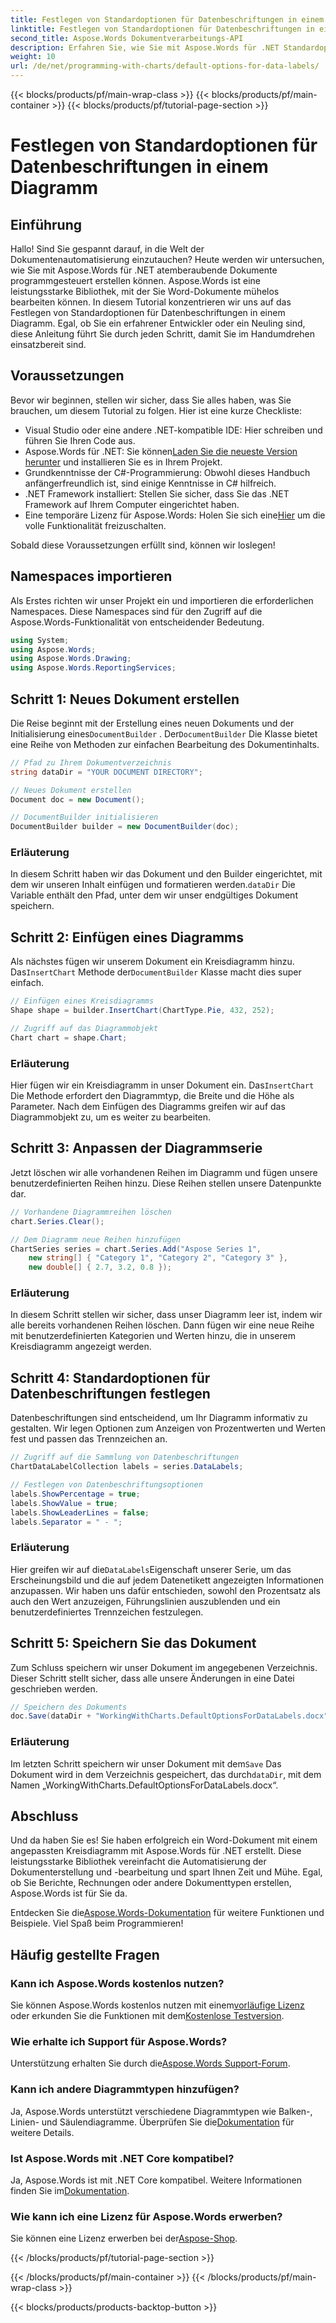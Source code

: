 ```yaml
---
title: Festlegen von Standardoptionen für Datenbeschriftungen in einem Diagramm
linktitle: Festlegen von Standardoptionen für Datenbeschriftungen in einem Diagramm
second_title: Aspose.Words Dokumentverarbeitungs-API
description: Erfahren Sie, wie Sie mit Aspose.Words für .NET Standardoptionen für Datenbeschriftungen in einem Diagramm festlegen. Folgen Sie unserer Schritt-für-Schritt-Anleitung, um mühelos Diagramme zu erstellen und anzupassen.
weight: 10
url: /de/net/programming-with-charts/default-options-for-data-labels/
---
```


{{< blocks/products/pf/main-wrap-class >}}
{{< blocks/products/pf/main-container >}}
{{< blocks/products/pf/tutorial-page-section >}}

# Festlegen von Standardoptionen für Datenbeschriftungen in einem Diagramm

## Einführung

Hallo! Sind Sie gespannt darauf, in die Welt der Dokumentenautomatisierung einzutauchen? Heute werden wir untersuchen, wie Sie mit Aspose.Words für .NET atemberaubende Dokumente programmgesteuert erstellen können. Aspose.Words ist eine leistungsstarke Bibliothek, mit der Sie Word-Dokumente mühelos bearbeiten können. In diesem Tutorial konzentrieren wir uns auf das Festlegen von Standardoptionen für Datenbeschriftungen in einem Diagramm. Egal, ob Sie ein erfahrener Entwickler oder ein Neuling sind, diese Anleitung führt Sie durch jeden Schritt, damit Sie im Handumdrehen einsatzbereit sind.

## Voraussetzungen

Bevor wir beginnen, stellen wir sicher, dass Sie alles haben, was Sie brauchen, um diesem Tutorial zu folgen. Hier ist eine kurze Checkliste:

- Visual Studio oder eine andere .NET-kompatible IDE: Hier schreiben und führen Sie Ihren Code aus.
-  Aspose.Words für .NET: Sie können[Laden Sie die neueste Version herunter](https://releases.aspose.com/words/net/) und installieren Sie es in Ihrem Projekt.
- Grundkenntnisse der C#-Programmierung: Obwohl dieses Handbuch anfängerfreundlich ist, sind einige Kenntnisse in C# hilfreich.
- .NET Framework installiert: Stellen Sie sicher, dass Sie das .NET Framework auf Ihrem Computer eingerichtet haben.
-  Eine temporäre Lizenz für Aspose.Words: Holen Sie sich eine[Hier](https://purchase.aspose.com/temporary-license/) um die volle Funktionalität freizuschalten.

Sobald diese Voraussetzungen erfüllt sind, können wir loslegen!

## Namespaces importieren

Als Erstes richten wir unser Projekt ein und importieren die erforderlichen Namespaces. Diese Namespaces sind für den Zugriff auf die Aspose.Words-Funktionalität von entscheidender Bedeutung.

```csharp
using System;
using Aspose.Words;
using Aspose.Words.Drawing;
using Aspose.Words.ReportingServices;
```

## Schritt 1: Neues Dokument erstellen


 Die Reise beginnt mit der Erstellung eines neuen Dokuments und der Initialisierung eines`DocumentBuilder` . Der`DocumentBuilder` Die Klasse bietet eine Reihe von Methoden zur einfachen Bearbeitung des Dokumentinhalts.

```csharp
// Pfad zu Ihrem Dokumentverzeichnis
string dataDir = "YOUR DOCUMENT DIRECTORY";

// Neues Dokument erstellen
Document doc = new Document();

// DocumentBuilder initialisieren
DocumentBuilder builder = new DocumentBuilder(doc);
```

### Erläuterung

 In diesem Schritt haben wir das Dokument und den Builder eingerichtet, mit dem wir unseren Inhalt einfügen und formatieren werden.`dataDir` Die Variable enthält den Pfad, unter dem wir unser endgültiges Dokument speichern.

## Schritt 2: Einfügen eines Diagramms

 Als nächstes fügen wir unserem Dokument ein Kreisdiagramm hinzu. Das`InsertChart` Methode der`DocumentBuilder` Klasse macht dies super einfach.

```csharp
// Einfügen eines Kreisdiagramms
Shape shape = builder.InsertChart(ChartType.Pie, 432, 252);

// Zugriff auf das Diagrammobjekt
Chart chart = shape.Chart;
```

### Erläuterung

Hier fügen wir ein Kreisdiagramm in unser Dokument ein. Das`InsertChart` Die Methode erfordert den Diagrammtyp, die Breite und die Höhe als Parameter. Nach dem Einfügen des Diagramms greifen wir auf das Diagrammobjekt zu, um es weiter zu bearbeiten.

## Schritt 3: Anpassen der Diagrammserie

Jetzt löschen wir alle vorhandenen Reihen im Diagramm und fügen unsere benutzerdefinierten Reihen hinzu. Diese Reihen stellen unsere Datenpunkte dar.

```csharp
// Vorhandene Diagrammreihen löschen
chart.Series.Clear();

// Dem Diagramm neue Reihen hinzufügen
ChartSeries series = chart.Series.Add("Aspose Series 1",
    new string[] { "Category 1", "Category 2", "Category 3" },
    new double[] { 2.7, 3.2, 0.8 });
```

### Erläuterung

In diesem Schritt stellen wir sicher, dass unser Diagramm leer ist, indem wir alle bereits vorhandenen Reihen löschen. Dann fügen wir eine neue Reihe mit benutzerdefinierten Kategorien und Werten hinzu, die in unserem Kreisdiagramm angezeigt werden.

## Schritt 4: Standardoptionen für Datenbeschriftungen festlegen

Datenbeschriftungen sind entscheidend, um Ihr Diagramm informativ zu gestalten. Wir legen Optionen zum Anzeigen von Prozentwerten und Werten fest und passen das Trennzeichen an.

```csharp
// Zugriff auf die Sammlung von Datenbeschriftungen
ChartDataLabelCollection labels = series.DataLabels;

// Festlegen von Datenbeschriftungsoptionen
labels.ShowPercentage = true;
labels.ShowValue = true;
labels.ShowLeaderLines = false;
labels.Separator = " - ";
```

### Erläuterung

 Hier greifen wir auf die`DataLabels`Eigenschaft unserer Serie, um das Erscheinungsbild und die auf jedem Datenetikett angezeigten Informationen anzupassen. Wir haben uns dafür entschieden, sowohl den Prozentsatz als auch den Wert anzuzeigen, Führungslinien auszublenden und ein benutzerdefiniertes Trennzeichen festzulegen.

## Schritt 5: Speichern Sie das Dokument

Zum Schluss speichern wir unser Dokument im angegebenen Verzeichnis. Dieser Schritt stellt sicher, dass alle unsere Änderungen in eine Datei geschrieben werden.

```csharp
// Speichern des Dokuments
doc.Save(dataDir + "WorkingWithCharts.DefaultOptionsForDataLabels.docx");
```

### Erläuterung

 Im letzten Schritt speichern wir unser Dokument mit dem`Save` Das Dokument wird in dem Verzeichnis gespeichert, das durch`dataDir`, mit dem Namen „WorkingWithCharts.DefaultOptionsForDataLabels.docx“.

## Abschluss

Und da haben Sie es! Sie haben erfolgreich ein Word-Dokument mit einem angepassten Kreisdiagramm mit Aspose.Words für .NET erstellt. Diese leistungsstarke Bibliothek vereinfacht die Automatisierung der Dokumenterstellung und -bearbeitung und spart Ihnen Zeit und Mühe. Egal, ob Sie Berichte, Rechnungen oder andere Dokumenttypen erstellen, Aspose.Words ist für Sie da.

 Entdecken Sie die[Aspose.Words-Dokumentation](https://reference.aspose.com/words/net/) für weitere Funktionen und Beispiele. Viel Spaß beim Programmieren!

## Häufig gestellte Fragen

### Kann ich Aspose.Words kostenlos nutzen?
Sie können Aspose.Words kostenlos nutzen mit einem[vorläufige Lizenz](https://purchase.aspose.com/temporary-license/) oder erkunden Sie die Funktionen mit dem[Kostenlose Testversion](https://releases.aspose.com/).

### Wie erhalte ich Support für Aspose.Words?
 Unterstützung erhalten Sie durch die[Aspose.Words Support-Forum](https://forum.aspose.com/c/words/8).

### Kann ich andere Diagrammtypen hinzufügen?
 Ja, Aspose.Words unterstützt verschiedene Diagrammtypen wie Balken-, Linien- und Säulendiagramme. Überprüfen Sie die[Dokumentation](https://reference.aspose.com/words/net/) für weitere Details.

### Ist Aspose.Words mit .NET Core kompatibel?
 Ja, Aspose.Words ist mit .NET Core kompatibel. Weitere Informationen finden Sie im[Dokumentation](https://reference.aspose.com/words/net/).

### Wie kann ich eine Lizenz für Aspose.Words erwerben?
 Sie können eine Lizenz erwerben bei der[Aspose-Shop](https://purchase.aspose.com/buy).


{{< /blocks/products/pf/tutorial-page-section >}}

{{< /blocks/products/pf/main-container >}}
{{< /blocks/products/pf/main-wrap-class >}}

{{< blocks/products/products-backtop-button >}}

